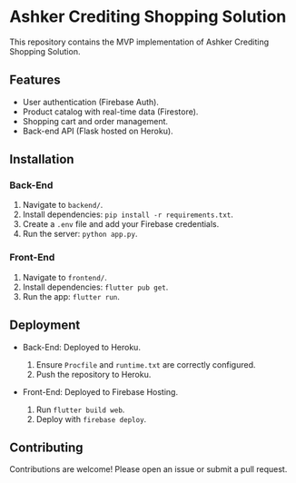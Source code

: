 # Ashker Crediting Shopping Solution
This repository contains the MVP implementation of Ashker Crediting Shopping Solution.

## Features
- User authentication (Firebase Auth).
- Product catalog with real-time data (Firestore).
- Shopping cart and order management.
- Back-end API (Flask hosted on Heroku).

## Installation
### Back-End
1. Navigate to `backend/`.
2. Install dependencies: `pip install -r requirements.txt`.
3. Create a `.env` file and add your Firebase credentials.
4. Run the server: `python app.py`.

### Front-End
1. Navigate to `frontend/`.
2. Install dependencies: `flutter pub get`.
3. Run the app: `flutter run`.

## Deployment
- Back-End: Deployed to Heroku.
  1. Ensure `Procfile` and `runtime.txt` are correctly configured.
  2. Push the repository to Heroku.

- Front-End: Deployed to Firebase Hosting.
  1. Run `flutter build web`.
  2. Deploy with `firebase deploy`.

## Contributing
Contributions are welcome! Please open an issue or submit a pull request.
